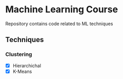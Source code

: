 # Machine Learning Course 

Repository contains code related to ML techniques 

## Techniques

### Clustering
 - [x] Hierarchichal
 - [x] K-Means 
